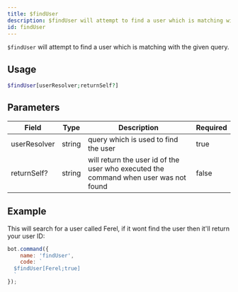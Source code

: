 ```yaml
---
title: $findUser
description: $findUser will attempt to find a user which is matching with the given query.
id: findUser
---
```


`$findUser` will attempt to find a user which is matching with the given query.

## Usage

```php
$findUser[userResolver;returnSelf?]
```

## Parameters

| Field        | Type   | Description                                                                          | Required |
|--------------|--------|--------------------------------------------------------------------------------------|----------|
| userResolver | string | query which is used to find the user                                                 | true     |
| returnSelf?  | string | will return the user id of the user who executed the command when user was not found | false    |

## Example

This will search for a user called Ferel, if it wont find the user then it'll return your user ID:

```javascript
bot.command({
    name: 'findUser',
    code: `
  $findUser[Ferel;true]
  `
});
```
